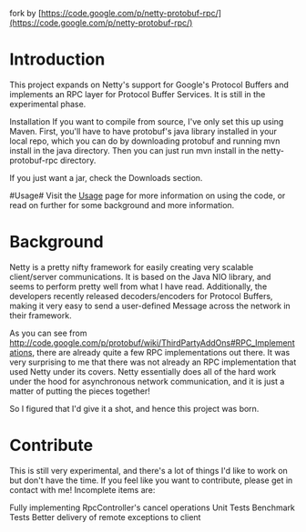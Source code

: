
fork by [https://code.google.com/p/netty-protobuf-rpc/](https://code.google.com/p/netty-protobuf-rpc/)

# Introduction #
This project expands on Netty's support for Google's Protocol Buffers and implements an RPC layer for Protocol Buffer Services. It is still in the experimental phase.

Installation
If you want to compile from source, I've only set this up using Maven. First, you'll have to have protobuf's java library installed in your local repo, which you can do by downloading protobuf and running mvn install in the java directory. Then you can just run mvn install in the netty-protobuf-rpc directory.

If you just want a jar, check the Downloads section.

#Usage#
Visit the [Usage](Usage.md) page for more information on using the code, or read on further for some background and more information.

# Background #
Netty is a pretty nifty framework for easily creating very scalable client/server communications. It is based on the Java NIO library, and seems to perform pretty well from what I have read. Additionally, the developers recently released decoders/encoders for Protocol Buffers, making it very easy to send a user-defined Message across the network in their framework.

As you can see from http://code.google.com/p/protobuf/wiki/ThirdPartyAddOns#RPC_Implementations, there are already quite a few RPC implementations out there. It was very surprising to me that there was not already an RPC implementation that used Netty under its covers. Netty essentially does all of the hard work under the hood for asynchronous network communication, and it is just a matter of putting the pieces together!

So I figured that I'd give it a shot, and hence this project was born.

# Contribute #
This is still very experimental, and there's a lot of things I'd like to work on but don't have the time. If you feel like you want to contribute, please get in contact with me! Incomplete items are:

Fully implementing RpcController's cancel operations
Unit Tests
Benchmark Tests
Better delivery of remote exceptions to client
